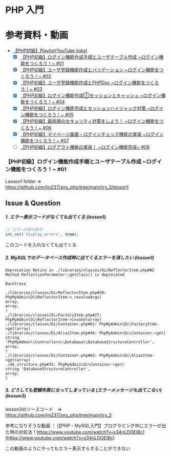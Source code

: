 # PHP 入門

# 参考資料・動画
- [【PHP初級】Playlist(YouTube links)](https://www.youtube.com/playlist?list=PLCyDm9NTxdhKocC4K-CmdXVGEM-9a8U6C)
  - [x] [【PHP初級】ログイン機能作成手順とユーザテーブル作成 \~ログイン機能をつくろう！~ #01](https://www.youtube.com/watch?v=uCvPMe5wsNk&list=PLCyDm9NTxdhKocC4K-CmdXVGEM-9a8U6C&index=2)
  - [x] [【PHP初級】ユーザ登録機能作成とバリデーション \~ログイン機能をつくろう！~ #02](https://www.youtube.com/watch?v=Ud_Inw3O_D4&list=PLCyDm9NTxdhKocC4K-CmdXVGEM-9a8U6C&index=2)
  - [x] [【PHP初級】ユーザ登録機能作成とPHPDoc \~ログイン機能をつくろう！~ #03](https://www.youtube.com/watch?v=cf4appMVoFM&list=PLCyDm9NTxdhKocC4K-CmdXVGEM-9a8U6C&index=3)
  - [x] [【PHP初級】ログイン機能作成①セッションとキャッシュ \~ログイン機能をつくろう！~ #04](https://www.youtube.com/watch?v=k8N3Vj561Do&list=PLCyDm9NTxdhKocC4K-CmdXVGEM-9a8U6C&index=4)
  - [x] [【PHP初級】ログイン機能完成とセッションハイジャック対策 \~ログイン機能をつくろう！~ #05](https://www.youtube.com/watch?v=dqBXX_vH19s&list=PLCyDm9NTxdhKocC4K-CmdXVGEM-9a8U6C&index=5)
  - [x] [【PHP初級】最低限のセキュリティ対策をしよう！ \~ログイン機能をつくろう！~ #06](https://www.youtube.com/watch?v=L-Eo2AEm3VE&list=PLCyDm9NTxdhKocC4K-CmdXVGEM-9a8U6C&index=6)
  - [x] [【PHP初級】マイページ画面・ログインチェック機能の実装 \~ログイン機能をつくろう！~ #07](https://www.youtube.com/watch?v=YDuuT850dYU&list=PLCyDm9NTxdhKocC4K-CmdXVGEM-9a8U6C&index=7)
  - [ ] [【PHP初級】ログアウト機能の実装！ \~ログイン機能完成~ #08](https://www.youtube.com/watch?v=k8QcB9LqeWQ&list=PLCyDm9NTxdhKocC4K-CmdXVGEM-9a8U6C&index=8)

### 【PHP初級】ログイン機能作成手順とユーザテーブル作成 \~ログイン機能をつくろう！~ #01
Lesson1 folder
=>　https://github.com/jin237/sns_php/tree/main/try_3/lesson1



## Issue & Question
##### 1. エラー表示コードがなくても出てくる (lesson1)

```php
// エラー内容の表示
ini_set('display_errors', true);
```
このコードを入れなくても出てくる

##### 2. MySQLでのデータベース作成時に出てくるエラーを消したい (lesson1)

```terminal
Deprecation Notice in ./libraries/classes/Di/ReflectorItem.php#82
Method ReflectionParameter::getClass() is deprecated

Backtrace

./libraries/classes/Di/ReflectorItem.php#50: PhpMyAdmin\Di\ReflectorItem->_resolveArgs(
array,
array,
)
./libraries/classes/Di/FactoryItem.php#27: PhpMyAdmin\Di\ReflectorItem->invoke(array)
./libraries/classes/Di/Container.php#62: PhpMyAdmin\Di\FactoryItem->get(array)
./libraries/classes/Di/AliasItem.php#44: PhpMyAdmin\Di\Container->get(
string 'PhpMyAdmin\\Controllers\\Database\\DatabaseStructureController',
array,
)
./libraries/classes/Di/Container.php#62: PhpMyAdmin\Di\AliasItem->get(array)
./db_structure.php#35: PhpMyAdmin\Di\Container->get(
string 'DatabaseStructureController',
array,
)
```

##### 3. どうしても登録失敗になってしまっている (エラーメッセージも出てこない) (lesson3)
lesson3のソースコード　=> https://github.com/jin237/sns_php/tree/main/try_3

参考になりそうな動画 ： [【PHP・MySQL入門】プログラミング中にエラーが出た時の対処法！<tr>https://www.youtube.com/watch?v=x34nLDOEIBc](https://www.youtube.com/watch?v=x34nLDOEIBc)
  
この動画のようにやってもエラー表示すらすることができない
